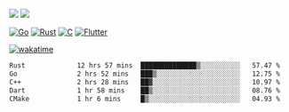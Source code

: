 [![](https://img.shields.io/badge/Windows_11-Pro-292e33?style=flat-square&logo=windows&logoColor=ffffff)](https://www.microsoft.com/en-us/windows/)
[![](https://img.shields.io/badge/macOS-Sequoia-292e33?style=flat-square&logo=apple&logoColor=ffffff)](https://www.apple.com/macbook-pro/) 

[![Go](https://img.shields.io/badge/-Go-DEA584?style=flat&logo=go&logoColor=000000)](https://golang.org/)
[![Rust](https://img.shields.io/badge/-Rust-DEA584?style=flat&logo=rust&logoColor=000000)](https://www.rust-lang.org)
[![C](https://img.shields.io/badge/--DEA584?style=flat&logo=c&logoColor=000000)](https://www.c-language.org/)
[![Flutter](https://img.shields.io/badge/-Flutter-DEA584?style=flat&logo=flutter&logoColor=000000)](https://flutter.dev/)

[![wakatime](https://wakatime.com/badge/user/9bb0c784-91ca-4b5c-8e9c-b13ece0f7b09.svg)](https://wakatime.com/@9bb0c784-91ca-4b5c-8e9c-b13ece0f7b09)


<!--START_SECTION:waka-->

```txt
Rust             12 hrs 57 mins  ██████████████▒░░░░░░░░░░   57.47 %
Go               2 hrs 52 mins   ███▒░░░░░░░░░░░░░░░░░░░░░   12.75 %
C++              2 hrs 28 mins   ██▓░░░░░░░░░░░░░░░░░░░░░░   10.97 %
Dart             1 hr 58 mins    ██▒░░░░░░░░░░░░░░░░░░░░░░   08.76 %
CMake            1 hr 6 mins     █▒░░░░░░░░░░░░░░░░░░░░░░░   04.93 %
```

<!--END_SECTION:waka-->

